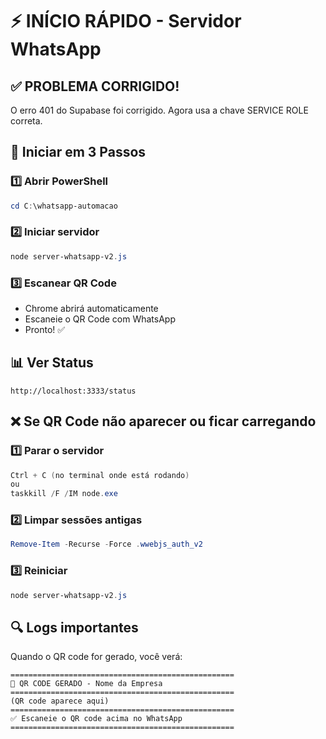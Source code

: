 # ⚡ INÍCIO RÁPIDO - Servidor WhatsApp

## ✅ PROBLEMA CORRIGIDO!

O erro 401 do Supabase foi corrigido. Agora usa a chave SERVICE ROLE correta.

## 🚀 Iniciar em 3 Passos

### 1️⃣ Abrir PowerShell
```powershell
cd C:\whatsapp-automacao
```

### 2️⃣ Iniciar servidor
```powershell
node server-whatsapp-v2.js
```

### 3️⃣ Escanear QR Code
- Chrome abrirá automaticamente
- Escaneie o QR Code com WhatsApp
- Pronto! ✅

## 📊 Ver Status
```
http://localhost:3333/status
```

## ❌ Se QR Code não aparecer ou ficar carregando

### 1️⃣ Parar o servidor
```powershell
Ctrl + C (no terminal onde está rodando)
ou
taskkill /F /IM node.exe
```

### 2️⃣ Limpar sessões antigas
```powershell
Remove-Item -Recurse -Force .wwebjs_auth_v2
```

### 3️⃣ Reiniciar
```powershell
node server-whatsapp-v2.js
```

## 🔍 Logs importantes

Quando o QR code for gerado, você verá:
```
==================================================
📱 QR CODE GERADO - Nome da Empresa
==================================================
(QR code aparece aqui)
==================================================
✅ Escaneie o QR code acima no WhatsApp
==================================================
```

